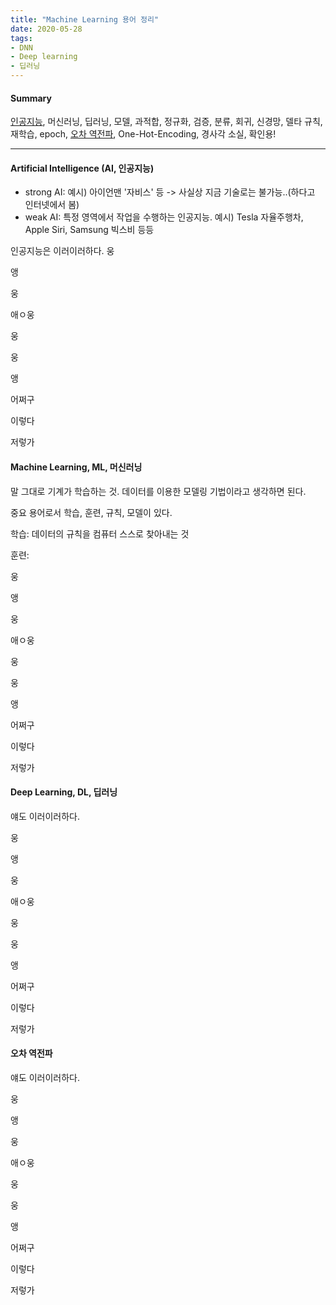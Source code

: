```yaml
---
title: "Machine Learning 용어 정리"
date: 2020-05-28
tags:
- DNN
- Deep learning
- 딥러닝
---
```


#### Summary
[인공지능](#), 머신러닝, 딥러닝, 모델, 과적합, 정규화, 검증, 분류, 회귀, 신경망, 델타 규칙, 재학습, epoch, [오차 역전파](#오차-역전파), One-Hot-Encoding, 경사각 소실, 확인용!

---

#### Artificial Intelligence (AI, 인공지능)
* strong AI: 예시) 아이언맨 '자비스' 등 -> 사실상 지금 기술로는 불가능..(하다고 인터넷에서 봄)
* weak AI: 특정 영역에서 작업을 수행하는 인공지능. 예시) Tesla 자율주행차, Apple Siri, Samsung 빅스비 등등

인공지능은 이러이러하다.
웅

앵

웅

애ㅇ웅

웅

웅

앵

어쩌구

이렇다

저렇가




#### Machine Learning, ML, 머신러닝

말 그대로 기계가 학습하는 것. 데이터를 이용한 모델링 기법이라고 생각하면 된다.

중요 용어로서 학습, 훈련, 규칙, 모델이 있다.

학습: 데이터의 규칙을 컴퓨터 스스로 찾아내는 것

훈련: 

웅

앵

웅

애ㅇ웅

웅

웅

앵

어쩌구

이렇다

저렇가



#### Deep Learning, DL, 딥러닝

얘도 이러이러하다.

웅

앵

웅

애ㅇ웅

웅

웅

앵

어쩌구

이렇다

저렇가







#### 오차 역전파

얘도 이러이러하다.

웅

앵

웅

애ㅇ웅

웅

웅

앵

어쩌구

이렇다

저렇가




